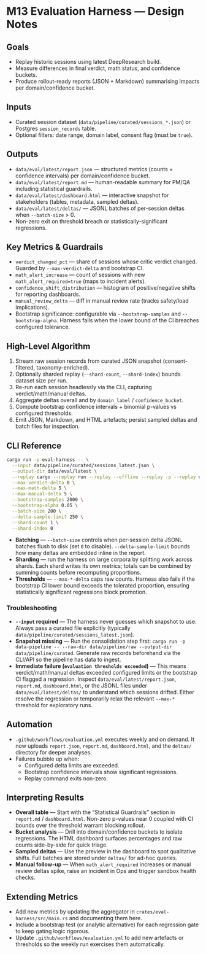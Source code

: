 # M13 Evaluation Harness — Design Notes

## Goals
- Replay historic sessions using latest DeepResearch build.
- Measure differences in final verdict, math status, and confidence buckets.
- Produce rollout-ready reports (JSON + Markdown) summarising impacts per domain/confidence bucket.

## Inputs
- Curated session dataset (`data/pipeline/curated/sessions_*.json`) or Postgres `session_records` table.
- Optional filters: date range, domain label, consent flag (must be `true`).

## Outputs
- `data/eval/latest/report.json` — structured metrics (counts + confidence intervals) per domain/confidence bucket.
- `data/eval/latest/report.md` — human-readable summary for PM/QA including statistical guardrails.
- `data/eval/latest/dashboard.html` — interactive snapshot for stakeholders (tables, metadata, sampled deltas).
- `data/eval/latest/deltas/` — JSONL batches of per-session deltas when `--batch-size` > 0.
- Non-zero exit on threshold breach or statistically-significant regressions.

## Key Metrics & Guardrails
- `verdict_changed_pct` — share of sessions whose critic verdict changed. Guarded by `--max-verdict-delta` and bootstrap CI.
- `math_alert_increase` — count of sessions with new `math_alert_required=true` (maps to incident alerts).
- `confidence_shift_distribution` — histogram of positive/negative shifts for reporting dashboards.
- `manual_review_delta` — diff in manual review rate (tracks safety/load implications).
- Bootstrap significance: configurable via `--bootstrap-samples` and `--bootstrap-alpha`. Harness fails when the lower bound of the CI breaches configured tolerance.

## High-Level Algorithm
1. Stream raw session records from curated JSON snapshot (consent-filtered, taxonomy-enriched).
2. Optionally sharded replay (`--shard-count`, `--shard-index`) bounds dataset size per run.
3. Re-run each session headlessly via the CLI, capturing verdict/math/manual deltas.
4. Aggregate deltas overall and by `domain_label` / `confidence_bucket`.
5. Compute bootstrap confidence intervals + binomial p-values vs configured thresholds.
6. Emit JSON, Markdown, and HTML artefacts; persist sampled deltas and batch files for inspection.

## CLI Reference
```bash
cargo run -p eval-harness -- \
  --input data/pipeline/curated/sessions_latest.json \
  --output-dir data/eval/latest \
  --replay cargo --replay run --replay --offline --replay -p --replay deepresearch-cli --replay query --replay --format --replay json \
  --max-verdict-delta 0 \
  --max-math-delta 5 \
  --max-manual-delta 5 \
  --bootstrap-samples 2000 \
  --bootstrap-alpha 0.05 \
  --batch-size 200 \
  --delta-sample-limit 250 \
  --shard-count 1 \
  --shard-index 0
```

- **Batching** — `--batch-size` controls when per-session delta JSONL batches flush to disk (set `0` to disable). `--delta-sample-limit` bounds how many deltas are embedded inline in the report.
- **Sharding** — run the harness on large corpora by splitting work across shards. Each shard writes its own metrics; totals can be combined by summing counts before recomputing proportions.
- **Thresholds** — `--max-*-delta` caps raw counts. Harness also fails if the bootstrap CI lower bound exceeds the tolerated proportion, ensuring statistically significant regressions block promotion.

### Troubleshooting
- **`--input` required** — The harness never guesses which snapshot to use. Always pass a curated file explicitly (typically `data/pipeline/curated/sessions_latest.json`).
- **Snapshot missing** — Run the consolidation step first: `cargo run -p data-pipeline -- --raw-dir data/pipeline/raw --output-dir data/pipeline/curated`. Generate raw records beforehand via the CLI/API so the pipeline has data to ingest.
- **Immediate failure (`evaluation thresholds exceeded`)** — This means verdict/math/manual deltas exceeded configured limits or the bootstrap CI flagged a regression. Inspect `data/eval/latest/report.json`, `report.md`, `dashboard.html`, or the JSONL files under `data/eval/latest/deltas/` to understand which sessions drifted. Either resolve the regression or temporarily relax the relevant `--max-*` threshold for exploratory runs.

## Automation
- `.github/workflows/evaluation.yml` executes weekly and on demand. It now uploads `report.json`, `report.md`, `dashboard.html`, and the `deltas/` directory for deeper analyses.
- Failures bubble up when:
  - Configured delta limits are exceeded.
  - Bootstrap confidence intervals show significant regressions.
  - Replay command exits non-zero.

## Interpreting Results
- **Overall table** — Start with the “Statistical Guardrails” section in `report.md` / `dashboard.html`. Non-zero p-values near 0 coupled with CI bounds over the threshold warrant blocking rollout.
- **Bucket analysis** — Drill into domain/confidence buckets to isolate regressions. The HTML dashboard surfaces percentages and raw counts side-by-side for quick triage.
- **Sampled deltas** — Use the preview in the dashboard to spot qualitative shifts. Full batches are stored under `deltas/` for ad-hoc queries.
- **Manual follow-up** — When `math_alert_required` increases or manual review deltas spike, raise an incident in Ops and trigger sandbox health checks.

## Extending Metrics
- Add new metrics by updating the aggregator in `crates/eval-harness/src/main.rs` and documenting them here.
- Include a bootstrap test (or analytic alternative) for each regression gate to keep gating logic rigorous.
- Update `.github/workflows/evaluation.yml` to add new artefacts or thresholds so the weekly run exercises them automatically.
